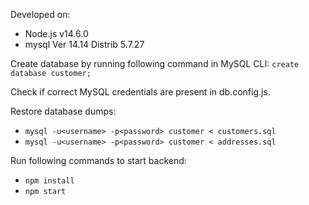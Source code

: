 Developed on:
* Node.js v14.6.0
* mysql  Ver 14.14 Distrib 5.7.27

Create database by running following command in MySQL CLI:
`create database customer;`

Check if correct MySQL credentials are present in db.config.js.

Restore database dumps:
* `mysql -u<username> -p<password> customer < customers.sql`
* `mysql -u<username> -p<password> customer < addresses.sql`

Run following commands to start backend:
* `npm install`
* `npm start`
